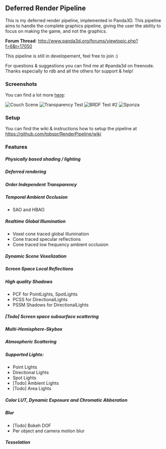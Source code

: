 ## Deferred Render Pipeline

This is my deferred render pipeline, implemented in Panda3D. This 
pipeline aims to handle the complete graphics pipeline, giving the user the ability to focus on making the game, and not the graphics.

**Forum Thread**: http://www.panda3d.org/forums/viewtopic.php?f=6&t=17050

This pipeline is still in developement, feel free to join :)

For questions & suggestions you can find me at #panda3d on freenode.
Thanks especially to rdb and all the others for support & help!

### Screenshots

You can find a lot more <a href="https://www.dropbox.com/sh/dq4wu3g9jwjqnht/AAABSOPnglDHZYsG5HXR-mhWa?dl=0">here</a>:

![Couch Scene](http://fs2.directupload.net/images/150502/jl66b4cc.png)
![Transparency Test](http://fs2.directupload.net/images/150503/78h7dpz9.png)
![BRDF Test #2](http://fs1.directupload.net/images/141222/9sgebqmw.png)
![Sponza](http://s7.directupload.net/images/140919/a6b3vyb5.png)


### Setup
You can find the wiki & instructions how to setup the pipeline at
https://github.com/tobspr/RenderPipeline/wiki

### Features

##### Physically based shading / lighting
##### Deferred rendering
##### Order Independent Transparency
##### Temporal Ambient Occlusion
- SAO and HBAO

##### Realtime Global Illumination
- Voxel cone traced global illumination
- Cone traced specular reflections
- Cone traced low frequency ambient occlusion

##### Dynamic Scene Voxelization

##### Screen Space Local Reflections

##### High quality Shadows
- PCF for PointLights, SpotLights
- PCSS for DirectionalLights
- PSSM Shadows for DirectionalLights

##### [Todo] Screen space subsurface scattering
##### Multi-Hemisphere-Skybox

##### Atmospheric Scattering

##### Supported Lights:
- Point Lights
- Directional Lights
- Spot Lights
- [Todo] Ambient Lights
- [Todo] Area Lights

##### Color LUT, Dynamic Exposure and Chromatic Abberation
##### Blur
- [Todo] Bokeh DOF
- Per object and camera motion blur

##### Tesselation

